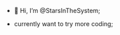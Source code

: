 - 👋 Hi, I’m @StarsInTheSystem;

- currently want to try more coding;

<!---
StarsInTheSystem/StarsInTheSystem is a ✨ special ✨ repository because its `README.md` (this file) appears on your GitHub profile.
You can click the Preview link to take a look at your changes.
--->
